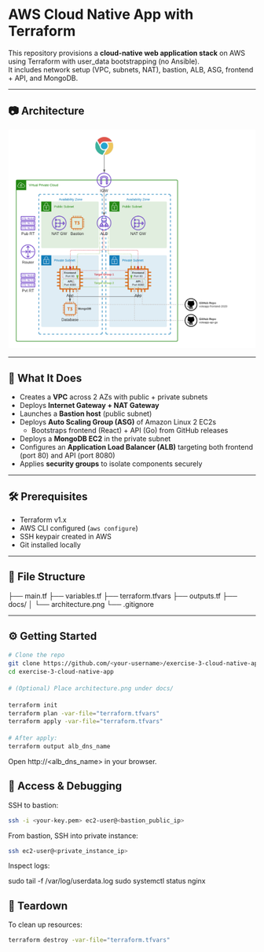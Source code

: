 # AWS Cloud Native App with Terraform

This repository provisions a **cloud-native web application stack** on AWS using Terraform with user_data bootstrapping (no Ansible).  
It includes network setup (VPC, subnets, NAT), bastion, ALB, ASG, frontend + API, and MongoDB.

---

## 📷 Architecture

![Architecture Diagram](https://github.com/TheoMcCoy/aws-cloud-native-app/blob/main/docs/AWS-VPC-FullApp-TargetGrps.png)

---

## 🚀 What It Does

- Creates a **VPC** across 2 AZs with public + private subnets  
- Deploys **Internet Gateway + NAT Gateway**  
- Launches a **Bastion host** (public subnet)  
- Deploys **Auto Scaling Group (ASG)** of Amazon Linux 2 EC2s  
  - Bootstraps frontend (React) + API (Go) from GitHub releases  
- Deploys a **MongoDB EC2** in the private subnet  
- Configures an **Application Load Balancer (ALB)** targeting both frontend (port 80) and API (port 8080)  
- Applies **security groups** to isolate components securely

---

## 🛠 Prerequisites

- Terraform v1.x  
- AWS CLI configured (`aws configure`)  
- SSH keypair created in AWS  
- Git installed locally

---

## 📂 File Structure
├── main.tf
├── variables.tf
├── terraform.tfvars
├── outputs.tf
├── docs/
│ └── architecture.png
└── .gitignore

---

## ⚙️ Getting Started

```bash
# Clone the repo
git clone https://github.com/<your-username>/exercise-3-cloud-native-app.git
cd exercise-3-cloud-native-app

# (Optional) Place architecture.png under docs/

terraform init
terraform plan -var-file="terraform.tfvars"
terraform apply -var-file="terraform.tfvars"

# After apply:
terraform output alb_dns_name
```
Open http://<alb_dns_name> in your browser.

## 🔐 Access & Debugging

SSH to bastion:
```bash
ssh -i <your-key.pem> ec2-user@<bastion_public_ip>
```

From bastion, SSH into private instance:
```bash
ssh ec2-user@<private_instance_ip>
```

Inspect logs:

sudo tail -f /var/log/userdata.log
sudo systemctl status nginx

## 🧹 Teardown

To clean up resources:
```bash
terraform destroy -var-file="terraform.tfvars"
```

